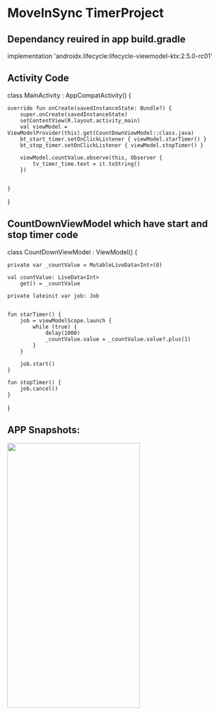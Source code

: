# MoveInSync TimerProject

## Dependancy reuired in  app build.gradle
implementation 'androidx.lifecycle:lifecycle-viewmodel-ktx:2.5.0-rc01'

## Activity Code

   class MainActivity : AppCompatActivity() {
   
    override fun onCreate(savedInstanceState: Bundle?) {
        super.onCreate(savedInstanceState)
        setContentView(R.layout.activity_main)
        val viewModel = ViewModelProvider(this).get(CountDownViewModel::class.java)
        bt_start_timer.setOnClickListener { viewModel.starTimer() }
        bt_stop_timer.setOnClickListener { viewModel.stopTimer() }

        viewModel.countValue.observe(this, Observer {
            tv_timer_time.text = it.toString()
        })


    }
}

## CountDownViewModel which have start and stop timer code

   class CountDownViewModel : ViewModel() {
   
    private var _countValue = MutableLiveData<Int>(0)
    
    val countValue: LiveData<Int>
        get() = _countValue
        
    private lateinit var job: Job


    fun starTimer() {
        job = viewModelScope.launch {
            while (true) {
                delay(1000)
                _countValue.value = _countValue.value?.plus(1)
            }
        }

        job.start()
    }

    fun stopTimer() {
        job.cancel()
    }

}

## APP Snapshots:
<img src="app/img/1.png" width="300" height="600">
